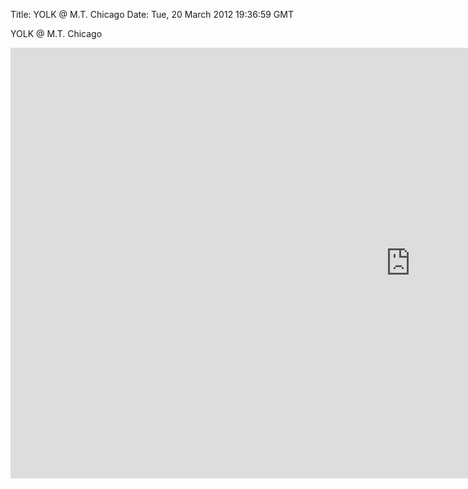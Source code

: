 Title: YOLK @ M.T. Chicago
Date: Tue, 20 March 2012 19:36:59 GMT

YOLK @ M.T. Chicago

<iframe src="http://player.vimeo.com/video/45660333?badge=0&amp;color=ffffff&amp;autoplay=1" width="1280" height="689" frameborder="0" webkitAllowFullScreen mozallowfullscreen allowFullScreen></iframe>


